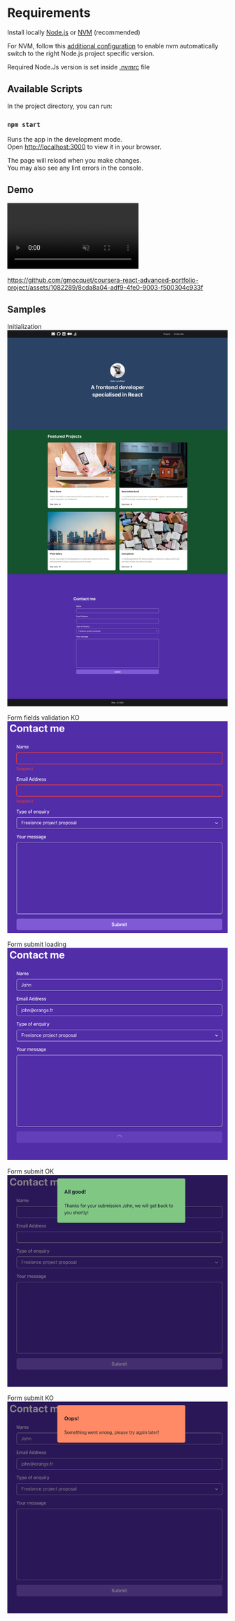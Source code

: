 # Requirements

Install locally [Node.js](https://nodejs.org/en/learn/getting-started/how-to-install-nodejs) or [NVM](https://github.com/nvm-sh/nvm?tab=readme-ov-file#installing-and-updating) (recommended)

For NVM, follow this [additional configuration](https://github.com/nvm-sh/nvm?tab=readme-ov-file#zsh) to enable nvm automatically switch to the right Node.js project specific version.

Required Node.Js version is set inside [.nvmrc](.nvmrc) file

## Available Scripts

In the project directory, you can run:

### `npm start`

Runs the app in the development mode.\
Open [http://localhost:3000](http://localhost:3000) to view it in your browser.

The page will reload when you make changes.\
You may also see any lint errors in the console.

## Demo

<video autoplay loop muted>
    <source src="docs/mov/demo.mp4" type="video/mp4" />
</video>

https://github.com/gmocquet/coursera-react-advanced-portfolio-project/assets/1082289/8cda8a04-adf9-4fe0-9003-f500304c933f

## Samples

Initialization<br>
![Init](docs/img/init.png)

Form fields validation KO<br>
![Form fields validation KO](docs/img/form-fields-validation-ko.png)

Form submit loading<br>
![Form submit loading](docs/img/form-submit-loading.png)

Form submit OK<br>
![Form submit OK](docs/img/form-submit-ok.png)

Form submit KO<br>
![Form submit KO](docs/img/form-submit-ko.png)
